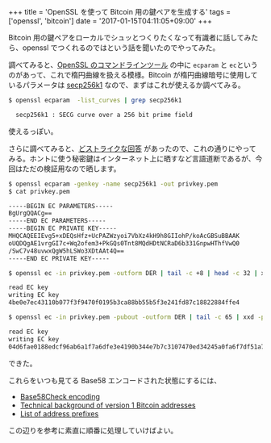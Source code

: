 +++
title = 'OpenSSL を使って Bitcoin 用の鍵ペアを生成する'
tags = ['openssl', 'bitcoin']
date = '2017-01-15T04:11:05+09:00'
+++

Bitcoin 用の鍵ペアをローカルでシュッとつくりたくなって有識者に話してみたら、openssl でつくれるのではという話を聞いたのでやってみた。

<!--more-->

調べてみると、[OpenSSL のコマンドラインツール](https://wiki.openssl.org/index.php/Command_Line_Elliptic_Curve_Operations) の中に `ecparam` と `ec`というのがあって、これで楕円曲線を扱える模様。Bitcoin が楕円曲線暗号に使用しているパラメータは [secp256k1](https://en.bitcoin.it/wiki/Secp256k1) なので、まずはこれが使えるか調べてみる。

```sh
$ openssl ecparam  -list_curves | grep secp256k1
```

```txt
  secp256k1 : SECG curve over a 256 bit prime field
```

使えるっぽい。

さらに調べてみると、[どストライクな回答](http://bitcoin.stackexchange.com/questions/5198/for-a-non-technical-person-how-do-i-generate-a-ecdsa-key-pair-easily) があったので、これの通りにやってみる。ホントに使う秘密鍵はインターネット上に晒すなど言語道断であるが、今回はただの検証用なので晒します。

```sh
$ openssl ecparam -genkey -name secp256k1 -out privkey.pem
$ cat privkey.pem
```

```txt
-----BEGIN EC PARAMETERS-----
BgUrgQQACg==
-----END EC PARAMETERS-----
-----BEGIN EC PRIVATE KEY-----
MHQCAQEEIEvg5+xDEQsHfz+UcPAZWzyoi7VbXz4kH9h8GIIohP/koAcGBSuBBAAK
oUQDQgAE1vrgGI7c+Wq2ofem3+PkGQs0Tnt8MQdHDtNCRaD6b331GnpwHThfVwQ0
/SwC7v48uvwxQgW5hLSWo3XDtAAt4Q==
-----END EC PRIVATE KEY-----
```

```sh
$ openssl ec -in privkey.pem -outform DER | tail -c +8 | head -c 32 | xxd -p -c 32
```

```txt
read EC key
writing EC key
4be0e7ec43110b077f3f9470f0195b3ca88bb55b5f3e241fd87c18822884ffe4
```

```sh
$ openssl ec -in privkey.pem -pubout -outform DER | tail -c 65 | xxd -p -c 65
```

```txt
read EC key
writing EC key
04d6fae0188edcf96ab6a1f7a6dfe3e4190b344e7b7c3107470ed34245a0fa6f7df51a7a701d385f570434fd2c02eefe3cbafc314205b984b496a375c3b4002de1
```

できた。

これらをいつも見てる Base58 エンコードされた状態にするには、

- [Base58Check encoding](https://en.bitcoin.it/wiki/Base58Check_encoding)
- [Technical background of version 1 Bitcoin addresses](https://en.bitcoin.it/wiki/Technical_background_of_version_1_Bitcoin_addresses)
- [List of address prefixes](https://en.bitcoin.it/wiki/List_of_address_prefixes)

この辺りを参考に素直に順番に処理していけばよい。
